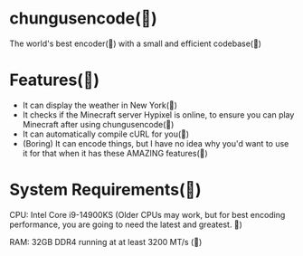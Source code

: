 # chungusencode(🚀)
The world's best encoder(🚀) with a small and efficient codebase(🚀)

# Features(🚀)
  - It can display the weather in New York(🚀)
  - It checks if the Minecraft server Hypixel is online, to ensure you can play Minecraft after using chungusencode(🚀)
  - It can automatically compile cURL for you(🚀)
  - (Boring) It can encode things, but I have no idea why you'd want to use it for that when it has these AMAZING features(🚀)

# System Requirements(🚀)
  CPU: Intel Core i9-14900KS (Older CPUs may work, but for best encoding performance, you are going to need the latest and greatest. 🚀)
  
  RAM: 32GB DDR4 running at at least 3200 MT/s (🚀)
